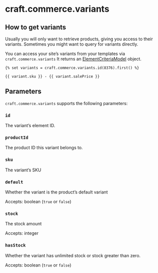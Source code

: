 # craft.commerce.variants

## How to get variants

Usually you will only want to retrieve products, giving you access to their variants. Sometimes you might want to query for variants directly.

You can access your site’s variants from your templates via `craft.commerce.variants`
It returns an [ElementCriteriaModel](https://craftcms.com/docs/2.x/templating/elementcriteriamodel.html) object.

```twig
{% set variants = craft.commerce.variants.id(8376).first() %}

{{ variant.sku }} - {{ variant.salePrice }}
```

## Parameters

`craft.commerce.variants` supports the following parameters:

### `id`

The variant’s element ID.

### `productId`

The product ID this variant belongs to.

### `sku`

The variant’s SKU

### `default`

Whether the variant is the product’s default variant

Accepts: boolean (`true` or `false`)

### `stock`

The stock amount

Accepts: integer

### `hasStock`

Whether the variant has unlimited stock or stock greater than zero.

Accepts: boolean (`true` or `false`)
